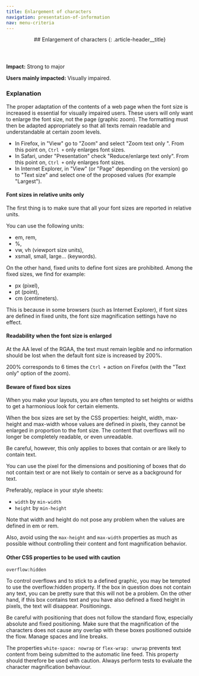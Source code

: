 ```yaml
---
title: Enlargement of characters
navigation: presentation-of-information
nav: menu-criteria
---
```


<header>
## Enlargement of characters
{: .article-header__title}
</header>

**Impact:** Strong to major

**Users mainly impacted:** Visually impaired.

### Explanation

The proper adaptation of the contents of a web page when the font size is increased is essential for visually impaired users.
These users will only want to enlarge the font size, not the page (graphic zoom).
The formatting must then be adapted appropriately so that all texts remain readable and understandable at certain zoom levels.

* In Firefox, in "View" go to "Zoom" and select "Zoom text only ". From this point on, `Ctrl +` only enlarges font sizes.
* In Safari, under "Presentation" check "Reduce/enlarge text only". From this point on, `Ctrl +` only enlarges font sizes.
* In Internet Explorer, in "View" (or "Page" depending on the version) go to "Text size" and select one of the proposed values (for example "Largest").

#### Font sizes in relative units only

The first thing is to make sure that all your font sizes are reported in relative units.

You can use the following units:

* em, rem,
* %,
* vw, vh (viewport size units),
* xsmall, small, large... (keywords).

On the other hand, fixed units to define font sizes are prohibited. Among the fixed sizes, we find for example:

* px (pixel),
* pt (point),
* cm (centimeters).

This is because in some browsers (such as Internet Explorer), if font sizes are defined in fixed units, the font size magnification settings have no effect.

#### Readability when the font size is enlarged

At the AA level of the RGAA, the text must remain legible and no information should be lost when the default font size is increased by 200%.

200% corresponds to 6 times the `Ctrl +` action on Firefox (with the "Text only" option of the zoom).

#### Beware of fixed box sizes

When you make your layouts, you are often tempted to set heights or widths to get a harmonious look for certain elements.

When the box sizes are set by the CSS properties: height, width, max-height and max-width whose values are defined in pixels, they cannot be enlarged in proportion to the font size. The content that overflows will no longer be completely readable, or even unreadable.

Be careful, however, this only applies to boxes that contain or are likely to contain text.

You can use the pixel for the dimensions and positioning of boxes that do not contain text or are not likely to contain or serve as a background for text.

Preferably, replace in your style sheets:

* `width` by `min-width`
* `height` by `min-height`

Note that width and height do not pose any problem when the values are defined in em or rem.

Also, avoid using the `max-height` and `max-width` properties as much as possible without controlling their content and font magnification behavior.

#### Other CSS properties to be used with caution

`overflow:hidden`

To control overflows and to stick to a defined graphic, you may be tempted to use the overflow:hidden property. If the box in question does not contain any text, you can be pretty sure that this will not be a problem. On the other hand, if this box contains text and you have also defined a fixed height in pixels, the text will disappear.
Positionings.

Be careful with positioning that does not follow the standard flow, especially absolute and fixed positioning. Make sure that the magnification of the characters does not cause any overlap with these boxes positioned outside the flow.
Manage spaces and line breaks.

The properties `white-space: nowrap` or `flex-wrap: unwrap` prevents text content from being submitted to the automatic line feed. This property should therefore be used with caution. Always perform tests to evaluate the character magnification behaviour.
